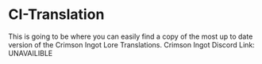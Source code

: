 # CI-Translation
This is going to be where you can easily find a copy of the most up to date version of the Crimson Ingot Lore Translations.
Crimson Ingot Discord Link: UNAVAILIBLE
